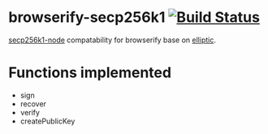 # browserify-secp256k1 [![Build Status](https://travis-ci.org/wanderer/secp256k1-browserify.svg?branch=master)](https://travis-ci.org/wanderer/secp256k1-browserify)
[secp256k1-node](https://github.com/wanderer/secp256k1-node/) compatability for browserify base on [elliptic](https://github.com/indutny/elliptic/).

# Functions implemented
* sign
* recover
* verify
* createPublicKey
